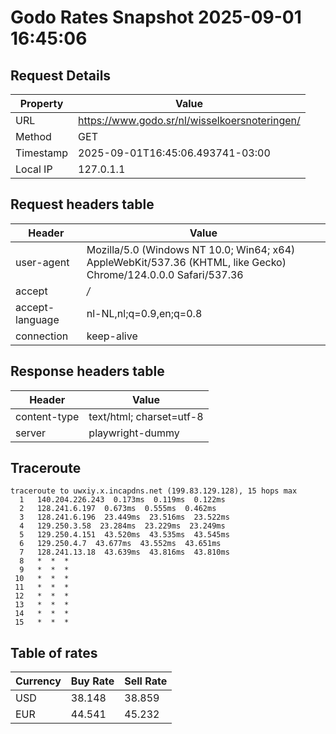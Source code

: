 # Godo Rates Snapshot 2025-09-01 16:45:06
## Request Details

| Property | Value |
|----------|-------|
| URL | https://www.godo.sr/nl/wisselkoersnoteringen/ |
| Method | GET |
| Timestamp | 2025-09-01T16:45:06.493741-03:00 |
| Local IP | 127.0.1.1 |
    
## Request headers table

| Header | Value |
|--------|-------|
| user-agent | Mozilla/5.0 (Windows NT 10.0; Win64; x64) AppleWebKit/537.36 (KHTML, like Gecko) Chrome/124.0.0.0 Safari/537.36 |
| accept | */* |
| accept-language | nl-NL,nl;q=0.9,en;q=0.8 |
| connection | keep-alive |

    
## Response headers table
| Header | Value |
|--------|-------|
| content-type | text/html; charset=utf-8 |
| server | playwright-dummy |

## Traceroute 

```
traceroute to uwxiy.x.incapdns.net (199.83.129.128), 15 hops max
  1   140.204.226.243  0.173ms  0.119ms  0.122ms 
  2   128.241.6.197  0.673ms  0.555ms  0.462ms 
  3   128.241.6.196  23.449ms  23.516ms  23.522ms 
  4   129.250.3.58  23.284ms  23.229ms  23.249ms 
  5   129.250.4.151  43.520ms  43.535ms  43.545ms 
  6   129.250.4.7  43.677ms  43.552ms  43.651ms 
  7   128.241.13.18  43.639ms  43.816ms  43.810ms 
  8   *  *  * 
  9   *  *  * 
 10   *  *  * 
 11   *  *  * 
 12   *  *  * 
 13   *  *  * 
 14   *  *  * 
 15   *  *  * 

```


## Table of rates

| Currency | Buy Rate | Sell Rate |
|----------|----------|-----------|
| USD | 38.148 | 38.859 |
| EUR | 44.541 | 45.232 |
